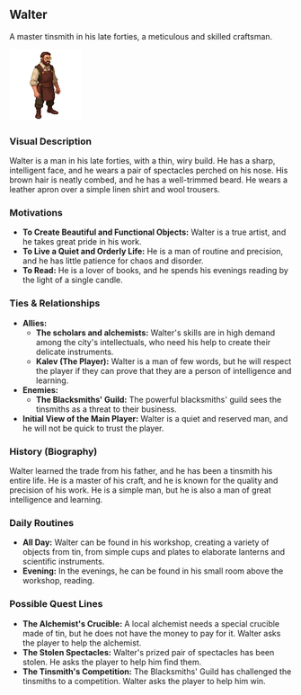 ## Walter

A master tinsmith in his late forties, a meticulous and skilled craftsman.

![](walter.png)
### Visual Description
Walter is a man in his late forties, with a thin, wiry build. He has a sharp, intelligent face, and he wears a pair of spectacles perched on his nose. His brown hair is neatly combed, and he has a well-trimmed beard. He wears a leather apron over a simple linen shirt and wool trousers.

### Motivations
- **To Create Beautiful and Functional Objects:** Walter is a true artist, and he takes great pride in his work.
- **To Live a Quiet and Orderly Life:** He is a man of routine and precision, and he has little patience for chaos and disorder.
- **To Read:** He is a lover of books, and he spends his evenings reading by the light of a single candle.

### Ties & Relationships
- **Allies:**
    - **The scholars and alchemists:** Walter's skills are in high demand among the city's intellectuals, who need his help to create their delicate instruments.
    - **Kalev (The Player):** Walter is a man of few words, but he will respect the player if they can prove that they are a person of intelligence and learning.
- **Enemies:**
    - **The Blacksmiths' Guild:** The powerful blacksmiths' guild sees the tinsmiths as a threat to their business.
- **Initial View of the Main Player:** Walter is a quiet and reserved man, and he will not be quick to trust the player.

### History (Biography)
Walter learned the trade from his father, and he has been a tinsmith his entire life. He is a master of his craft, and he is known for the quality and precision of his work. He is a simple man, but he is also a man of great intelligence and learning.

### Daily Routines
- **All Day:** Walter can be found in his workshop, creating a variety of objects from tin, from simple cups and plates to elaborate lanterns and scientific instruments.
- **Evening:** In the evenings, he can be found in his small room above the workshop, reading.

### Possible Quest Lines
- **The Alchemist's Crucible:** A local alchemist needs a special crucible made of tin, but he does not have the money to pay for it. Walter asks the player to help the alchemist.
- **The Stolen Spectacles:** Walter's prized pair of spectacles has been stolen. He asks the player to help him find them.
- **The Tinsmith's Competition:** The Blacksmiths' Guild has challenged the tinsmiths to a competition. Walter asks the player to help him win.

